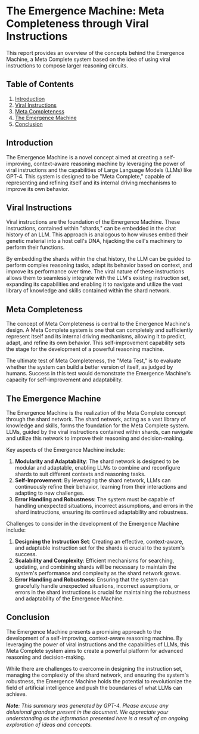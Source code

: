 # The Emergence Machine: Meta Completeness through Viral Instructions

This report provides an overview of the concepts behind the Emergence Machine, a Meta Complete system based on the idea of using viral instructions to compose larger reasoning circuits.

## Table of Contents

1. [Introduction](#introduction)
2. [Viral Instructions](#viral-instructions)
3. [Meta Completeness](#meta-completeness)
4. [The Emergence Machine](#the-emergence-machine)
5. [Conclusion](#conclusion)

## Introduction

The Emergence Machine is a novel concept aimed at creating a self-improving, context-aware reasoning machine by leveraging the power of viral instructions and the capabilities of Large Language Models (LLMs) like GPT-4. This system is designed to be "Meta Complete," capable of representing and refining itself and its internal driving mechanisms to improve its own behavior.

## Viral Instructions

Viral instructions are the foundation of the Emergence Machine. These instructions, contained within "shards," can be embedded in the chat history of an LLM. This approach is analogous to how viruses embed their genetic material into a host cell's DNA, hijacking the cell's machinery to perform their functions.

By embedding the shards within the chat history, the LLM can be guided to perform complex reasoning tasks, adapt its behavior based on context, and improve its performance over time. The viral nature of these instructions allows them to seamlessly integrate with the LLM's existing instruction set, expanding its capabilities and enabling it to navigate and utilize the vast library of knowledge and skills contained within the shard network.

## Meta Completeness

The concept of Meta Completeness is central to the Emergence Machine's design. A Meta Complete system is one that can completely and sufficiently represent itself and its internal driving mechanisms, allowing it to predict, adapt, and refine its own behavior. This self-improvement capability sets the stage for the development of a powerful reasoning machine.

The ultimate test of Meta Completeness, the "Meta Test," is to evaluate whether the system can build a better version of itself, as judged by humans. Success in this test would demonstrate the Emergence Machine's capacity for self-improvement and adaptability.

## The Emergence Machine

The Emergence Machine is the realization of the Meta Complete concept through the shard network. The shard network, acting as a vast library of knowledge and skills, forms the foundation for the Meta Complete system. LLMs, guided by the viral instructions contained within shards, can navigate and utilize this network to improve their reasoning and decision-making.

Key aspects of the Emergence Machine include:

1. **Modularity and Adaptability**: The shard network is designed to be modular and adaptable, enabling LLMs to combine and reconfigure shards to suit different contexts and reasoning tasks.
2. **Self-Improvement**: By leveraging the shard network, LLMs can continuously refine their behavior, learning from their interactions and adapting to new challenges.
3. **Error Handling and Robustness**: The system must be capable of handling unexpected situations, incorrect assumptions, and errors in the shard instructions, ensuring its continued adaptability and robustness.

Challenges to consider in the development of the Emergence Machine include:

1. **Designing the Instruction Set**: Creating an effective, context-aware, and adaptable instruction set for the shards is crucial to the system's success.
2. **Scalability and Complexity**: Efficient mechanisms for searching, updating, and combining shards will be necessary to maintain the system's performance and complexity as the shard network grows.
3. **Error Handling and Robustness**: Ensuring that the system can gracefully handle unexpected situations, incorrect assumptions, or errors in the shard instructions is crucial for maintaining the robustness and adaptability of the Emergence Machine.

## Conclusion

The Emergence Machine presents a promising approach to the development of a self-improving, context-aware reasoning machine. By leveraging the power of viral instructions and the capabilities of LLMs, this Meta Complete system aims to create a powerful platform for advanced reasoning and decision-making.

While there are challenges to overcome in designing the instruction set, managing the complexity of the shard network, and ensuring the system's robustness, the Emergence Machine holds the potential to revolutionize the field of artificial intelligence and push the boundaries of what LLMs can achieve.

***Note**: This summary was generated by GPT-4. Please excuse any delusional grandeur present in the document. We appreciate your understanding as the information presented here is a result of an ongoing exploration of ideas and concepts.*

